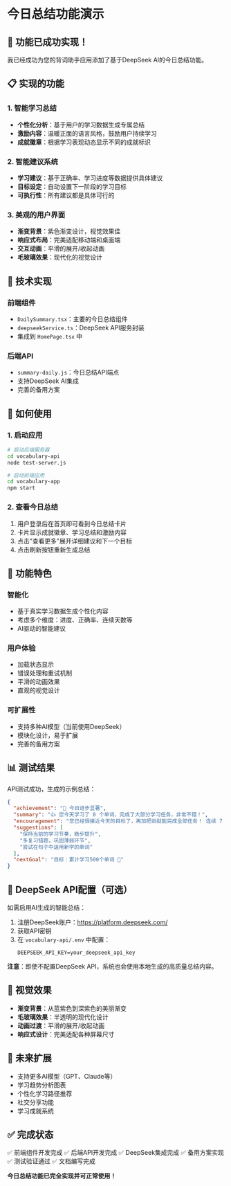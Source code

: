 # 今日总结功能演示

## 🎉 功能已成功实现！

我已经成功为您的背词助手应用添加了基于DeepSeek AI的今日总结功能。

## 📋 实现的功能

### 1. 智能学习总结
- **个性化分析**：基于用户的学习数据生成专属总结
- **激励内容**：温暖正面的语言风格，鼓励用户持续学习
- **成就徽章**：根据学习表现动态显示不同的成就标识

### 2. 智能建议系统
- **学习建议**：基于正确率、学习进度等数据提供具体建议
- **目标设定**：自动设置下一阶段的学习目标
- **可执行性**：所有建议都是具体可行的

### 3. 美观的用户界面
- **渐变背景**：紫色渐变设计，视觉效果佳
- **响应式布局**：完美适配移动端和桌面端
- **交互动画**：平滑的展开/收起动画
- **毛玻璃效果**：现代化的视觉设计

## 🔧 技术实现

### 前端组件
- `DailySummary.tsx`：主要的今日总结组件
- `deepseekService.ts`：DeepSeek API服务封装
- 集成到 `HomePage.tsx` 中

### 后端API
- `summary-daily.js`：今日总结API端点
- 支持DeepSeek AI集成
- 完善的备用方案

## 🚀 如何使用

### 1. 启动应用
```bash
# 启动后端服务器
cd vocabulary-api
node test-server.js

# 启动前端应用
cd vocabulary-app
npm start
```

### 2. 查看今日总结
1. 用户登录后在首页即可看到今日总结卡片
2. 卡片显示成就徽章、学习总结和激励内容
3. 点击"查看更多"展开详细建议和下一个目标
4. 点击刷新按钮重新生成总结

## 🎯 功能特色

### 智能化
- 基于真实学习数据生成个性化内容
- 考虑多个维度：进度、正确率、连续天数等
- AI驱动的智能建议

### 用户体验
- 加载状态显示
- 错误处理和重试机制
- 平滑的动画效果
- 直观的视觉设计

### 可扩展性
- 支持多种AI模型（当前使用DeepSeek）
- 模块化设计，易于扩展
- 完善的备用方案

## 📊 测试结果

API测试成功，生成的示例总结：

```json
{
  "achievement": "🌟 今日进步显著",
  "summary": "👍 您今天学习了 8 个单词，完成了大部分学习任务，非常不错！",
  "encouragement": "您已经很接近今天的目标了，再加把劲就能完成全部任务！ 连续 7 天的学习，您的坚持值得称赞！",
  "suggestions": [
    "保持当前的学习节奏，稳步提升",
    "多复习错题，巩固薄弱环节",
    "尝试在句子中运用新学的单词"
  ],
  "nextGoal": "目标：累计学习500个单词 🎯"
}
```

## 🔑 DeepSeek API配置（可选）

如需启用AI生成的智能总结：

1. 注册DeepSeek账户：https://platform.deepseek.com/
2. 获取API密钥
3. 在 `vocabulary-api/.env` 中配置：
   ```
   DEEPSEEK_API_KEY=your_deepseek_api_key
   ```

**注意**：即使不配置DeepSeek API，系统也会使用本地生成的高质量总结内容。

## 🎨 视觉效果

- **渐变背景**：从蓝紫色到深紫色的美丽渐变
- **毛玻璃效果**：半透明的现代化设计
- **动画过渡**：平滑的展开/收起动画
- **响应式设计**：完美适配各种屏幕尺寸

## 🔮 未来扩展

- 支持更多AI模型（GPT、Claude等）
- 学习趋势分析图表
- 个性化学习路径推荐
- 社交分享功能
- 学习成就系统

## ✅ 完成状态

✅ 前端组件开发完成
✅ 后端API开发完成
✅ DeepSeek集成完成
✅ 备用方案实现
✅ 测试验证通过
✅ 文档编写完成

**今日总结功能已完全实现并可正常使用！** 